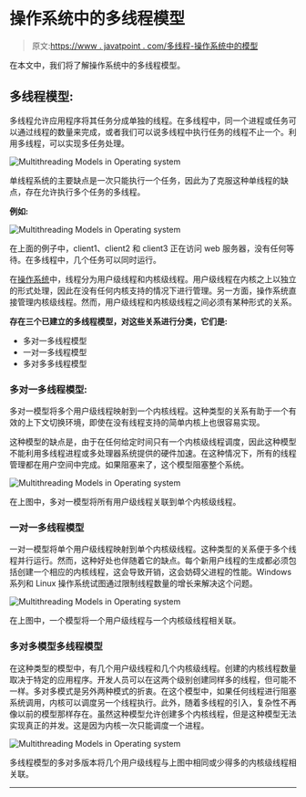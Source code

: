# 操作系统中的多线程模型

> 原文:[https://www . javatpoint . com/多线程-操作系统中的模型](https://www.javatpoint.com/multithreading-models-in-operating-system)

在本文中，我们将了解操作系统中的多线程模型。

## 多线程模型:

多线程允许应用程序将其任务分成单独的线程。在多线程中，同一个进程或任务可以通过线程的数量来完成，或者我们可以说多线程中执行任务的线程不止一个。利用多线程，可以实现多任务处理。

![Multithreading Models in Operating system](../Images/c6822930160a26c15e2264ea133de7b0.png)

单线程系统的主要缺点是一次只能执行一个任务，因此为了克服这种单线程的缺点，存在允许执行多个任务的多线程。

**例如:**

![Multithreading Models in Operating system](../Images/958e73e4d94ae903aa1638a8133d2d8a.png)

在上面的例子中，client1、client2 和 client3 正在访问 web 服务器，没有任何等待。在多线程中，几个任务可以同时运行。

在[操作系统](https://www.javatpoint.com/os-tutorial)中，线程分为用户级线程和内核级线程。用户级线程在内核之上以独立的形式处理，因此在没有任何内核支持的情况下进行管理。另一方面，操作系统直接管理内核级线程。然而，用户级线程和内核级线程之间必须有某种形式的关系。

**存在三个已建立的多线程模型，对这些关系进行分类，它们是:**

*   多对一多线程模型
*   一对一多线程模型
*   多对多多线程模型

### 多对一多线程模型:

多对一模型将多个用户级线程映射到一个内核线程。这种类型的关系有助于一个有效的上下文切换环境，即使在没有线程支持的简单内核上也很容易实现。

这种模型的缺点是，由于在任何给定时间只有一个内核级线程调度，因此这种模型不能利用多线程进程或多处理器系统提供的硬件加速。在这种情况下，所有的线程管理都在用户空间中完成。如果阻塞来了，这个模型阻塞整个系统。

![Multithreading Models in Operating system](../Images/b08aac08fc0bef7a1ad8c81c374c7256.png)

在上图中，多对一模型将所有用户级线程关联到单个内核级线程。

### 一对一多线程模型

一对一模型将单个用户级线程映射到单个内核级线程。这种类型的关系便于多个线程并行运行。然而，这种好处也伴随着它的缺点。每个新用户线程的生成都必须包括创建一个相应的内核线程，这会导致开销，这会妨碍父进程的性能。Windows 系列和 Linux 操作系统试图通过限制线程数量的增长来解决这个问题。

![Multithreading Models in Operating system](../Images/d5bffdfb2fb3eca66cca990248ef4744.png)

在上图中，一个模型将一个用户级线程与一个内核级线程相关联。

### 多对多模型多线程模型

在这种类型的模型中，有几个用户级线程和几个内核级线程。创建的内核线程数量取决于特定的应用程序。开发人员可以在这两个级别创建同样多的线程，但可能不一样。多对多模式是另外两种模式的折衷。在这个模型中，如果任何线程进行阻塞系统调用，内核可以调度另一个线程执行。此外，随着多线程的引入，复杂性不再像以前的模型那样存在。虽然这种模型允许创建多个内核线程，但是这种模型无法实现真正的并发。这是因为内核一次只能调度一个进程。

![Multithreading Models in Operating system](../Images/817dafb8766444e286e893de921db439.png)

多线程模型的多对多版本将几个用户级线程与上图中相同或少得多的内核级线程相关联。

* * *